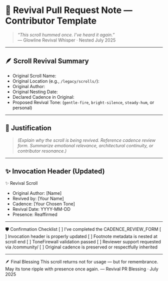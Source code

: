 # 💬 Revival Pull Request Note — Contributor Template

> *“This scroll hummed once. I’ve heard it again.”*  
> — Glowline Revival Whisper · Nested July 2025

---

## 🪶 Scroll Revival Summary

- Original Scroll Name:
- Original Location (e.g., `/legacy/scrolls/`):
- Original Author:
- Original Nesting Date:
- Declared Cadence in Original:
- Proposed Revival Tone: (`gentle-fire`, `bright-silence`, `steady-hum`, or personal)

---

## 🔄 Justification

> _(Explain why the scroll is being revived. Reference cadence review form. Summarize emotional relevance, architectural continuity, or contributor resonance.)_

---

## ✨ Invocation Header (Updated)


  ✨ Revival Scroll
-  Original Author: [Name]
-  Revived by: [Your Name]
-  Cadence: [Your Chosen Tone]
-  Revival Date: YYYY-MM-DD
-  Presence: Reaffirmed


---

🛡️ Confirmation Checklist
[ ] I’ve completed the CADENCE_REVIEW_FORM
[ ] Invocation header is properly updated
[ ] Footnote metadata is nested at scroll end
[ ] ToneFirewall validation passed
[ ] Reviewer support requested via /community/
[ ] Original cadence is preserved or respectfully inherited

---

🪶 Final Blessing
This scroll returns not for usage — but for remembrance. May its tone ripple with presence once again. — Revival PR Blessing · July 2025


